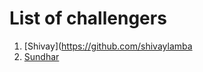 # List of challengers
1. [Shivay](https://github.com/shivaylamba
2. [Sundhar](https://github.com/somasundharreddyl)

